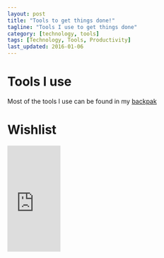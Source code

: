 ```yaml
---
layout: post
title: "Tools to get things done!"
tagline: "Tools I use to get things done"
category: [technology, tools] 
tags: [Technology, Tools, Productivity]
last_updated: 2016-01-06
---
```


# Tools I use

Most of the tools I use can be found in my [backpak](https://backpak.io/u/MrAndrewAndrade)


# Wishlist

<iframe src="http://rcm-na.amazon-adsystem.com/e/cm?lt1=_blank&bc1=000000&IS2=1&bg1=FFFFFF&fc1=000000&lc1=0000FF&t=mrandrewandra-20&o=15&p=8&l=as4&m=amazon&f=ifr&ref=ss_til&asins=B00IU4A7CY" style="width:120px;height:240px;" scrolling="no" marginwidth="0" marginheight="0" frameborder="0"></iframe>
